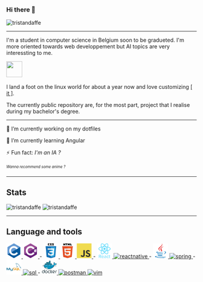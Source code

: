 ### Hi there 👋
<div align="left"> <img src="https://komarev.com/ghpvc/?username=tristandaffe&label=Profile%20views&color=0e75b6&style=flat" alt="tristandaffe" /> </div>

---

<p>I'm a student in computer science in Belgium soon to be gradueted. I'm more oriented towards web developpement but AI topics are very interessting to me.</p>
<img src="https://cdn.jsdelivr.net/gh/devicons/devicon/icons/linux/linux-original.svg" width="42" height="42"/>
<p>I land a foot on the linux world for about a year now and love customizing  <a href="https://github.com/TristanDaffe/dotfiles">[ it ]</a>.</p>

The currently public repository are, for the most part, project that I realise during my bachelor's degree. 

---

<div>
🔭 I’m currently working on my dotfiles

🌱 I’m currently learning Angular

⚡ Fun fact: _I'm an IA ?_
</div>

<sub><sup>_Wanna recommend some anime ?_</sup></sub>

---

<h2>Stats</h2>
<p>  
  <img src="https://github-readme-stats.vercel.app/api/?username=TristanDaffe&show_icons=true&theme=midnight-purple" alt="tristandaffe" width="45%"/>
  <img src="https://github-readme-streak-stats.herokuapp.com?user=TristanDaffe&theme=midnight-purple" alt="tristandaffe" width="45%"/>
</p>

---

<h2>Language and tools</h2>
<p> 
  <a href="https://www.cprogramming.com/" target="_blank" rel="noreferrer"> <img src="https://raw.githubusercontent.com/devicons/devicon/master/icons/c/c-original.svg" alt="c" width="40" height="40"/> </a> 
  <a href="https://www.w3schools.com/cs/" target="_blank" rel="noreferrer"> <img src="https://raw.githubusercontent.com/devicons/devicon/master/icons/csharp/csharp-original.svg" alt="csharp" width="40" height="40"/> </a> 
 - 
  <a href="https://www.w3schools.com/css/" target="_blank" rel="noreferrer"> <img src="https://raw.githubusercontent.com/devicons/devicon/master/icons/css3/css3-original-wordmark.svg" alt="css3" width="40" height="40"/> </a> 
  <a href="https://www.w3.org/html/" target="_blank" rel="noreferrer"> <img src="https://raw.githubusercontent.com/devicons/devicon/master/icons/html5/html5-original-wordmark.svg" alt="html5" width="40" height="40"/> </a>
  <a href="https://developer.mozilla.org/en-US/docs/Web/JavaScript" target="_blank" rel="noreferrer"> <img src="https://raw.githubusercontent.com/devicons/devicon/master/icons/javascript/javascript-original.svg" alt="javascript" width="40" height="40"/> </a> 
  - 
  <a href="https://reactjs.org/" target="_blank" rel="noreferrer"> <img src="https://raw.githubusercontent.com/devicons/devicon/master/icons/react/react-original-wordmark.svg" alt="react" width="40" height="40"/> </a> 
  <a href="https://reactnative.dev/" target="_blank" rel="noreferrer"> <img src="https://reactnative.dev/img/header_logo.svg" alt="reactnative" width="40" height="40"/> </a> 
 - 
  <a href="https://www.java.com" target="_blank" rel="noreferrer"> <img src="https://raw.githubusercontent.com/devicons/devicon/master/icons/java/java-original.svg" alt="java" width="40" height="40"/> </a> 
  <a href="https://spring.io/" target="_blank" rel="noreferrer"> <img src="https://www.vectorlogo.zone/logos/springio/springio-icon.svg" alt="spring" width="40" height="40"/> </a> 
 -
  <a href="https://www.mysql.com//" target="_blank" rel="noreferrer"> <img src="https://raw.githubusercontent.com/devicons/devicon/master/icons/mysql/mysql-original-wordmark.svg" alt="mysql" width="40" height="40"/> </a> 
  <a href="https://www.w3schools.com/sql/" target="_blank" rel="noreferrer"> <img src="https://cdn.jsdelivr.net/gh/devicons/devicon/icons/microsoftsqlserver/microsoftsqlserver-plain-wordmark.svg" alt="sql" width="40" height="40"/> </a> 
 -
  <a href="https://www.docker.com/" target="_blank" rel="noreferrer"> <img src="https://raw.githubusercontent.com/devicons/devicon/master/icons/docker/docker-original-wordmark.svg" alt="docker" width="40" height="40"/> </a> 
  <a href="https://postman.com" target="_blank" rel="noreferrer"> <img src="https://www.vectorlogo.zone/logos/getpostman/getpostman-icon.svg" alt="postman" width="40" height="40"/> </a>
  <a href="https://www.vim.org/" target="_blank3" rel="noreferrer"> <img src="https://cdn.jsdelivr.net/gh/devicons/devicon/icons/vim/vim-original.svg" alt="vim" width="40" height="40" /> </a>
</p>


